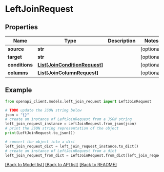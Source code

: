 # LeftJoinRequest


## Properties

Name | Type | Description | Notes
------------ | ------------- | ------------- | -------------
**source** | **str** |  | [optional] 
**target** | **str** |  | [optional] 
**conditions** | [**List[JoinConditionRequest]**](JoinConditionRequest.md) |  | [optional] 
**columns** | [**List[JoinColumnRequest]**](JoinColumnRequest.md) |  | [optional] 

## Example

```python
from openapi_client.models.left_join_request import LeftJoinRequest

# TODO update the JSON string below
json = "{}"
# create an instance of LeftJoinRequest from a JSON string
left_join_request_instance = LeftJoinRequest.from_json(json)
# print the JSON string representation of the object
print(LeftJoinRequest.to_json())

# convert the object into a dict
left_join_request_dict = left_join_request_instance.to_dict()
# create an instance of LeftJoinRequest from a dict
left_join_request_from_dict = LeftJoinRequest.from_dict(left_join_request_dict)
```
[[Back to Model list]](../README.md#documentation-for-models) [[Back to API list]](../README.md#documentation-for-api-endpoints) [[Back to README]](../README.md)


